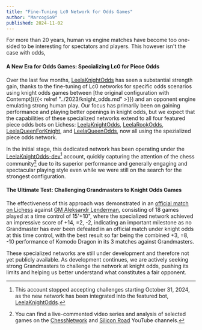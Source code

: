 ```yaml
---
title: "Fine-Tuning Lc0 Network for Odds Games"
author: "Marcogio9"
published: 2024-11-02
---
```


For more than 20 years, human vs engine matches have become too one-sided to be interesting for spectators and players. This however isn't the case with odds, 
<!--more-->

#### A New Era for Odds Games: Specializing Lc0 for Piece Odds

Over the last few months, [LeelaKnightOdds](https://lichess.org/@/LeelaKnightOdds) has seen a substantial strength gain, thanks to the fine-tuning of Lc0 networks for specific odds scenarios using knight odds games between [the original configuration with Contempt]({{< relref "../2023/knight_odds.md" >}}) and an opponent engine emulating strong human play. Our focus has primarily been on gaining performance and playing better openings in knight odds, but we expect that the capabilities of these specialized networks extend to all four featured piece odds bots on Lichess: [LeelaKnightOdds](https://lichess.org/@/LeelaKnightOdds), [LeelaRookOdds](https://lichess.org/@/LeelaRookOdds), [LeelaQueenForKnight](https://lichess.org/@/LeelaQueenForKnight), and [LeelaQueenOdds](https://lichess.org/@/LeelaQueenOdds), now all using the spezialized piece odds network.

In the initial stage, this dedicated network has been operating under the [LeelaKnightOdds-dev](https://lichess.org/@/LeelaKnightOdds-dev)[^1] account, quickly capturing the attention of the chess community[^2] due to its superior performance and generally engaging and spectacular playing style even while we were still on the search for the strongest configuration.

#### The Ultimate Test: Challenging Grandmasters to Knight Odds Games

The effectiveness of this approach was demonstrated in an [official match on Lichess](https://lichess.org/2aaJZCqd) against [GM Aleksandr Lenderman](https://ratings.fide.com/profile/2021285), consisting of 18 games played at a time control of 15'+10", where the specialized network achieved an impressive score of +14, =2, -2, indicating an important milestone as no Grandmaster has ever been defeated in an official match under knight odds at this time control, with the best result so far being the combined +3, =8, -10 performance of Komodo Dragon in its 3 matches against Grandmasters.

These specialized networks are still under development and therefore not yet publicly available. As development continues, we are actively seeking strong Grandmasters to challenge the network at knight odds, pushing its limits and helping us better understand what constitutes a fair opponent.

[^1]: This account stopped accepting challenges starting October 31, 2024, as the new network has been integrated into the featured bot, [LeelaKnightOdds](https://lichess.org/@/LeelaKnightOdds).

[^2]: You can find a live-commented video series and analysis of selected games on the [ChessNetwork](https://www.youtube.com/@ChessNetwork/) and [Silicon Road](https://www.youtube.com/@SiliconRoadChess) YouTube channels.
